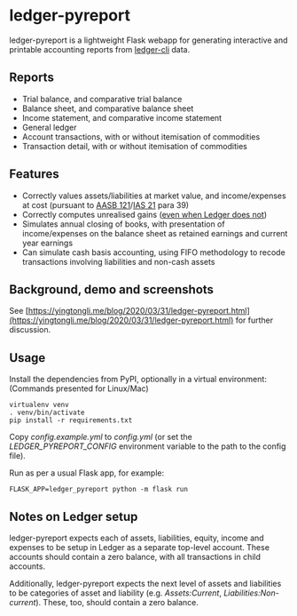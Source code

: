 # ledger-pyreport

ledger-pyreport is a lightweight Flask webapp for generating interactive and printable accounting reports from [ledger-cli](https://www.ledger-cli.org/) data.

## Reports

* Trial balance, and comparative trial balance
* Balance sheet, and comparative balance sheet
* Income statement, and comparative income statement
* General ledger
* Account transactions, with or without itemisation of commodities
* Transaction detail, with or without itemisation of commodities

## Features

* Correctly values assets/liabilities at market value, and income/expenses at cost (pursuant to [AASB 121](https://www.aasb.gov.au/admin/file/content105/c9/AASB121_08-15_COMPfeb16_01-19.pdf)/[IAS 21](https://www.ifrs.org/issued-standards/list-of-standards/ias-21-the-effects-of-changes-in-foreign-exchange-rates/) para 39)
* Correctly computes unrealised gains ([even when Ledger does not](https://yingtongli.me/blog/2020/03/31/ledger-gains.html))
* Simulates annual closing of books, with presentation of income/expenses on the balance sheet as retained earnings and current year earnings
* Can simulate cash basis accounting, using FIFO methodology to recode transactions involving liabilities and non-cash assets

## Background, demo and screenshots

See [https://yingtongli.me/blog/2020/03/31/ledger-pyreport.html](https://yingtongli.me/blog/2020/03/31/ledger-pyreport.html) for further discussion.

## Usage

Install the dependencies from PyPI, optionally in a virtual environment: (Commands presented for Linux/Mac)

```
virtualenv venv
. venv/bin/activate
pip install -r requirements.txt
```

Copy *config.example.yml* to *config.yml* (or set the *LEDGER_PYREPORT_CONFIG* environment variable to the path to the config file).

Run as per a usual Flask app, for example:

```
FLASK_APP=ledger_pyreport python -m flask run
```

## Notes on Ledger setup

ledger-pyreport expects each of assets, liabilities, equity, income and expenses to be setup in Ledger as a separate top-level account. These accounts should contain a zero balance, with all transactions in child accounts.

Additionally, ledger-pyreport expects the next level of assets and liabilities to be categories of asset and liability (e.g. *Assets:Current*, *Liabilities:Non-current*). These, too, should contain a zero balance.
